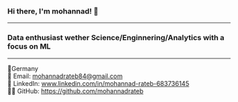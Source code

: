 ### Hi there, I'm mohannad! 👋
---
### Data enthusiast wether Science/Enginnering/Analytics with a focus on ML
---
📍Germany  
📧 Email: mohannadrateb84@gmail.com  
🔗 LinkedIn: www.linkedin.com/in/mohannad-rateb-683736145  
👨‍💻 GitHub: https://github.com/mohannadrateb   
<!--
**mohannadrateb/mohannadrateb** is a ✨ _special_ ✨ repository because its `README.md` (this file) appears on your GitHub profile.

Here are some ideas to get you started:

- 🔭 I’m currently working on ...
- 🌱 I’m currently learning ...
- 👯 I’m looking to collaborate on ...
- 🤔 I’m looking for help with ...
- 💬 Ask me about ...
- 📫 How to reach me: ...
- 😄 Pronouns: ...
- ⚡ Fun fact: ...
-->
